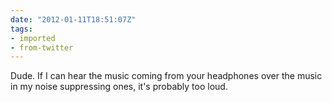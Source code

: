 ```yaml
---
date: "2012-01-11T18:51:07Z"
tags:
- imported
- from-twitter
---
```

Dude. If I can hear the music coming from your headphones over the music in my noise suppressing ones, it's probably too loud.
